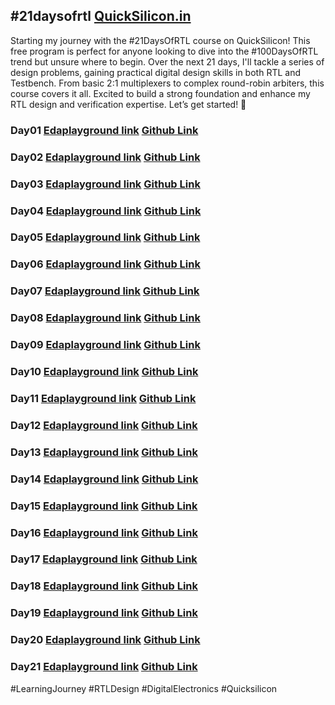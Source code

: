## #21daysofrtl [QuickSilicon.in](QuickSilicon.in)

Starting my journey with the #21DaysOfRTL course on QuickSilicon! This free program is perfect for anyone looking to dive into the #100DaysOfRTL trend but unsure where to begin. Over the next 21 days, I'll tackle a series of design problems, gaining practical digital design skills in both RTL and Testbench. From basic 2:1 multiplexers to complex round-robin arbiters, this course covers it all. Excited to build a strong foundation and enhance my RTL design and verification expertise. Let’s get started! 
🚀 

### Day01 [Edaplayground link](https://www.edaplayground.com/x/bMYy)  [Github Link]()
### Day02 [Edaplayground link](https://www.edaplayground.com/x/PaaM)  [Github Link]()
### Day03 [Edaplayground link](https://www.edaplayground.com/x/S2cY )  [Github Link]()
### Day04 [Edaplayground link]( )  [Github Link]()
### Day05 [Edaplayground link]( )  [Github Link]()
### Day06 [Edaplayground link]( )  [Github Link]()
### Day07 [Edaplayground link]( )  [Github Link]()
### Day08 [Edaplayground link]( )  [Github Link]()
### Day09 [Edaplayground link]( )  [Github Link]()
### Day10 [Edaplayground link]( )  [Github Link]()
### Day11 [Edaplayground link]( )  [Github Link]()
### Day12 [Edaplayground link]( )  [Github Link]()
### Day13 [Edaplayground link]( )  [Github Link]()
### Day14 [Edaplayground link]( )  [Github Link]()
### Day15 [Edaplayground link]( )  [Github Link]()
### Day16 [Edaplayground link]( )  [Github Link]()
### Day17 [Edaplayground link]( )  [Github Link]()
### Day18 [Edaplayground link]( )  [Github Link]()
### Day19 [Edaplayground link]( )  [Github Link]()
### Day20 [Edaplayground link]( )  [Github Link]()
### Day21 [Edaplayground link]( )  [Github Link]()

#LearningJourney #RTLDesign #DigitalElectronics #Quicksilicon